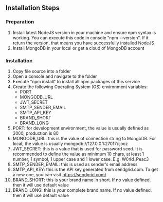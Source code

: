 ## Installation Steps

### Preparation
1. Install latest NodeJS version in your machine and ensure npm syntax is working. You can execute this code in console "npm --version". If it return the version, that means you have successfully installed NodeJS
2. Install MongoDB in your local or get a cloud of MongoDB account

### Installation
1. Copy file source into a folder
2. Open a console and navigate to the folder
3. Execute "npm install" to install all npm packages of this service
4. Create the following Operating System (OS) environment variables:
   - PORT
   - MONGODB_URL
   - JWT_SECRET
   - SMTP_SENDER_EMAIL
   - SMTP_API_KEY
   - BRAND_SHORT
   - BRAND_LONG
5. PORT: for development environment, the value is usually defined as 3000, production is 80
6. MONGODB_URL: this is the value of connection string to MongoDB. For local, the value is usually mongodb://127.0.0.1:27017/ijooz
7. JWT_SECRET: this is a value that is used for password seed. It is recommended to define the value as minimum 10 chars, at least 1 number, 1 symbol, 1 upper case and 1 lower case. E.g. W0rld_Peac3
8. SMTP_SENDER_EMAIL: this is used as sender's email address
9. SMTP_API_KEY: this is the API key generated from sendgrid.com. To get a new one, you can visit https://sendgrid.com/
10. BRAND_SHORT: this is your brand name in short. If no value defined, then it will use default value
11. BRAND_LONG: this is your complete brand name. If no value defined, then it will use default value